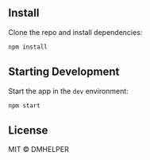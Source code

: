 

## Install

Clone the repo and install dependencies:

```bash
npm install
```


## Starting Development

Start the app in the `dev` environment:

```bash
npm start
```



## License

MIT © DMHELPER


